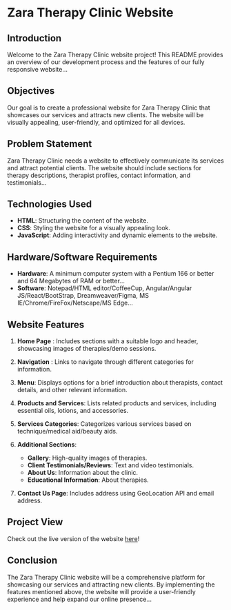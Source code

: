 # Zara Therapy Clinic Website

## Introduction

Welcome to the Zara Therapy Clinic website project! This README provides an overview of our development process and the features of our fully responsive website...

## Objectives

Our goal is to create a professional website for Zara Therapy Clinic that showcases our services and attracts new clients. The website will be visually appealing, user-friendly, and optimized for all devices.

## Problem Statement

Zara Therapy Clinic needs a website to effectively communicate its services and attract potential clients. The website should include sections for therapy descriptions, therapist profiles, contact information, and testimonials...

## Technologies Used

- **HTML**: Structuring the content of the website.
- **CSS**: Styling the website for a visually appealing look.
- **JavaScript**: Adding interactivity and dynamic elements to the website.

## Hardware/Software Requirements

- **Hardware**: A minimum computer system with a Pentium 166 or better and 64 Megabytes of RAM or better...
- **Software**: Notepad/HTML editor/CoffeeCup, Angular/Angular JS/React/BootStrap, Dreamweaver/Figma, MS IE/Chrome/FireFox/Netscape/MS Edge...

## Website Features

1. **Home Page** : Includes sections with a suitable logo and header, showcasing images of therapies/demo sessions.
2. **Navigation** : Links to navigate through different categories for information.
3. **Menu**: Displays options for a brief introduction about therapists, contact details, and other relevant information.
4. **Products and Services**: Lists related products and services, including essential oils, lotions, and accessories.
5. **Services Categories**: Categorizes various services based on technique/medical aid/beauty aids.
6. **Additional Sections**:
   - **Gallery**: High-quality images of therapies.
   - **Client Testimonials/Reviews**: Text and video testimonials.
   - **About Us**: Information about the clinic.
   - **Educational Information**: About therapies.
     
7. **Contact Us Page**: Includes address using GeoLocation API and email address.

## Project View

Check out the live version of the website [here](https://zaratheraphy.netlify.app/)!

## Conclusion

The Zara Therapy Clinic website will be a comprehensive platform for showcasing our services and attracting new clients. By implementing the features mentioned above, the website will provide a user-friendly experience and help expand our online presence...



